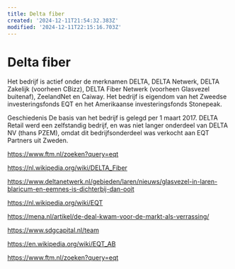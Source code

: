 ```yaml
---
title: Delta fiber
created: '2024-12-11T21:54:32.383Z'
modified: '2024-12-11T22:15:16.703Z'
---
```


# Delta fiber

Het bedrijf is actief onder de merknamen DELTA, DELTA Netwerk, DELTA Zakelijk (voorheen CBizz), DELTA Fiber Netwerk (voorheen Glasvezel buitenaf), ZeelandNet en Caiway. Het bedrijf is eigendom van het Zweedse investeringsfonds EQT en het Amerikaanse investeringsfonds Stonepeak.

Geschiedenis
De basis van het bedrijf is gelegd per 1 maart 2017. DELTA Retail werd een zelfstandig bedrijf, en was niet langer onderdeel van DELTA NV (thans PZEM), omdat dit bedrijfsonderdeel was verkocht aan EQT Partners uit Zweden.

https://www.ftm.nl/zoeken?query=eqt

https://nl.wikipedia.org/wiki/DELTA_Fiber

https://www.deltanetwerk.nl/gebieden/laren/nieuws/glasvezel-in-laren-blaricum-en-eemnes-is-dichterbij-dan-ooit

https://nl.wikipedia.org/wiki/EQT

https://mena.nl/artikel/de-deal-kwam-voor-de-markt-als-verrassing/

https://www.sdgcapital.nl/team

https://en.wikipedia.org/wiki/EQT_AB

https://www.ftm.nl/zoeken?query=eqt
